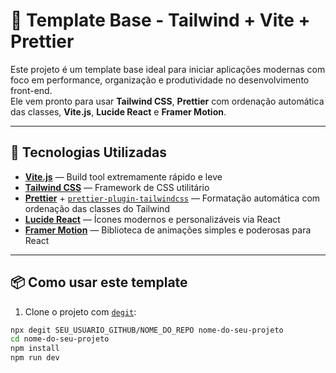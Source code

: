 # 🧪 Template Base - Tailwind + Vite + Prettier

Este projeto é um template base ideal para iniciar aplicações modernas com foco em performance, organização e produtividade no desenvolvimento front-end.  
Ele vem pronto para usar **Tailwind CSS**, **Prettier** com ordenação automática das classes, **Vite.js**, **Lucide React** e **Framer Motion**.

---

## 🚀 Tecnologias Utilizadas

- [**Vite.js**](https://vitejs.dev/) — Build tool extremamente rápido e leve
- [**Tailwind CSS**](https://tailwindcss.com/) — Framework de CSS utilitário
- [**Prettier**](https://prettier.io/) + [`prettier-plugin-tailwindcss`](https://github.com/tailwindlabs/prettier-plugin-tailwindcss) — Formatação automática com ordenação das classes do Tailwind
- [**Lucide React**](https://lucide.dev/) — Ícones modernos e personalizáveis via React
- [**Framer Motion**](https://www.framer.com/motion/) — Biblioteca de animações simples e poderosas para React

---

## 📦 Como usar este template

1. Clone o projeto com [`degit`](https://github.com/Rich-Harris/degit):

```bash
npx degit SEU_USUARIO_GITHUB/NOME_DO_REPO nome-do-seu-projeto
cd nome-do-seu-projeto
npm install
npm run dev
